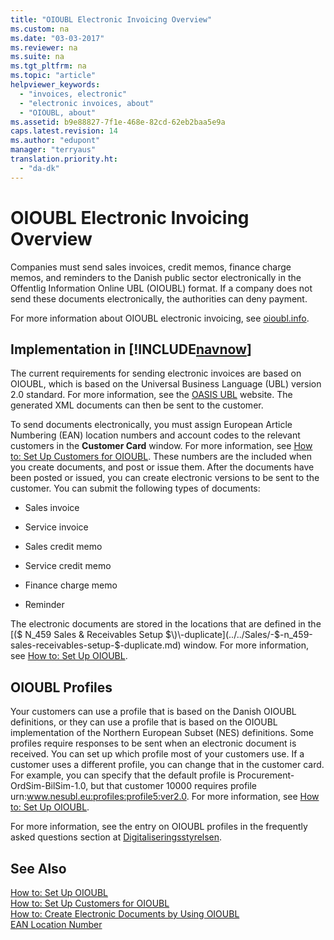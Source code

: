 ```yaml
---
title: "OIOUBL Electronic Invoicing Overview"
ms.custom: na
ms.date: "03-03-2017"
ms.reviewer: na
ms.suite: na
ms.tgt_pltfrm: na
ms.topic: "article"
helpviewer_keywords: 
  - "invoices, electronic"
  - "electronic invoices, about"
  - "OIOUBL, about"
ms.assetid: b9e88827-7f1e-468e-82cd-62eb2baa5e9a
caps.latest.revision: 14
ms.author: "edupont"
manager: "terryaus"
translation.priority.ht: 
  - "da-dk"
---
```

# OIOUBL Electronic Invoicing Overview
Companies must send sales invoices, credit memos, finance charge memos, and reminders to the Danish public sector electronically in the Offentlig Information Online UBL \(OIOUBL\) format. If a company does not send these documents electronically, the authorities can deny payment.  
  
 For more information about OIOUBL electronic invoicing, see [oioubl.info](http://www.oioubl.info).  
  
## Implementation in [!INCLUDE[navnow](../../ApplicationDesign/includes/navnow_md.md)]  
 The current requirements for sending electronic invoices are based on OIOUBL, which is based on the Universal Business Language \(UBL\) version 2.0 standard. For more information, see the [OASIS UBL](http://go.microsoft.com/fwlink/?LinkId=212593) website. The generated XML documents can then be sent to the customer.  
  
 To send documents electronically, you must assign European Article Numbering \(EAN\) location numbers and account codes to the relevant customers in the **Customer Card** window. For more information, see [How to: Set Up Customers for OIOUBL](../../LocalFunctionalityForMicrosoftDynamicsNav2016/Denmark/how-to-set-up-customers-for-oioubl.md). These numbers are the included when you create documents, and post or issue them. After the documents have been posted or issued, you can create electronic versions to be sent to the customer. You can submit the following types of documents:  
  
-   Sales invoice  
  
-   Service invoice  
  
-   Sales credit memo  
  
-   Service credit memo  
  
-   Finance charge memo  
  
-   Reminder  
  
 The electronic documents are stored in the locations that are defined in the [\($ N\_459 Sales & Receivables Setup $\)\-duplicate](../../Sales/-$-n_459-sales-receivables-setup-$-duplicate.md) window. For more information, see [How to: Set Up OIOUBL](../../LocalFunctionalityForMicrosoftDynamicsNav2016/Denmark/how-to-set-up-oioubl.md).  
  
## OIOUBL Profiles  
 Your customers can use a profile that is based on the Danish OIOUBL definitions, or they can use a profile that is based on the OIOUBL implementation of the Northern European Subset \(NES\) definitions. Some profiles require responses to be sent when an electronic document is received. You can set up which profile most of your customers use. If a customer uses a different profile, you can change that in the customer card. For example, you can specify that the default profile is Procurement\-OrdSim\-BilSim\-1.0, but that customer 10000 requires profile urn:www.nesubl.eu:profiles:profile5:ver2.0. For more information, see [How to: Set Up OIOUBL](../../LocalFunctionalityForMicrosoftDynamicsNav2016/Denmark/how-to-set-up-oioubl.md).  
  
 For more information, see the entry on OIOUBL profiles in the frequently asked questions section at [Digitaliseringsstyrelsen](http://go.microsoft.com/fwlink/?LinkId=267236).  
  
## See Also  
 [How to: Set Up OIOUBL](../../LocalFunctionalityForMicrosoftDynamicsNav2016/Denmark/how-to-set-up-oioubl.md)   
 [How to: Set Up Customers for OIOUBL](../../LocalFunctionalityForMicrosoftDynamicsNav2016/Denmark/how-to-set-up-customers-for-oioubl.md)   
 [How to: Create Electronic Documents by Using OIOUBL](../../LocalFunctionalityForMicrosoftDynamicsNav2016/Denmark/how-to-create-electronic-documents-by-using-oioubl.md)   
 [EAN Location Number](../../LocalFunctionalityForMicrosoftDynamicsNav2016/Denmark/ean-location-number.md)
